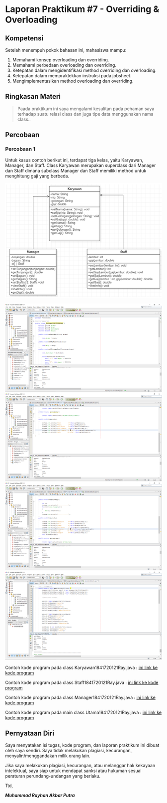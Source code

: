 # Laporan Praktikum #7 - Overriding & Overloading

## Kompetensi


Setelah menempuh pokok bahasan ini, mahasiswa mampu: 
1. Memahami konsep overloading dan overriding. 	
2. Memahami perbedaan overloading dan overriding. 	
3. Ketepatan dalam mengidentifikasi method overriding dan overloading.
4. Ketepatan dalam mempraktekkan instruksi pada jobsheet. 
5. 	Mengimplementasikan method overloading dan overriding. 
  
## Ringkasan Materi

>Paada praktikum ini saya mengalami kesulitan pada pehaman saya terhadap suatu relasi class dan juga tipe data menggunakan nama class..


## Percobaan

### Percobaan 1

Untuk kasus contoh berikut ini, terdapat tiga kelas, yaitu Karyawan, Manager, dan Staff. Class Karyawan merupakan superclass dari Manager dan Staff dimana subclass Manager dan Staff memiliki method untuk menghitung gaji yang berbeda. 

![contoh screenshot](img/Screenshot_1.png)

![contoh screenshot](img/Screenshot_2.png)
![contoh screenshot](img/Screenshot_3.png)
![contoh screenshot](img/Screenshot_4.png)
![contoh screenshot](img/Screenshot_5.png)

Contoh kode program pada class Karyawan1841720121Ray.java : [ini link ke kode program](../../src/7_Overriding_dan_Overloading/Percobaan1/Karyawan1841720121Ray.java)

Contoh kode program pada class Staff1841720121Ray.java : [ini link ke kode program](../../src/7_Overriding_dan_Overloading/Percobaan1/Staff1841720121Ray.java)

Contoh kode program pada class Manager1841720121Ray.java : [ini link ke kode program](../../src/7_Overriding_dan_Overloading/Percobaan1/Manager1841720121Ray.java)

Contoh kode program pada main class Utama1841720121Ray.java : [ini link ke kode program](../../src/7_Overriding_dan_Overloading/Percobaan1/Utama1841720121Ray.java)






## Pernyataan Diri

Saya menyatakan isi tugas, kode program, dan laporan praktikum ini dibuat oleh saya sendiri. Saya tidak melakukan plagiasi, kecurangan, menyalin/menggandakan milik orang lain.

Jika saya melakukan plagiasi, kecurangan, atau melanggar hak kekayaan intelektual, saya siap untuk mendapat sanksi atau hukuman sesuai peraturan perundang-undangan yang berlaku.

Ttd,

***Muhammad Rayhan Akbar Putra***